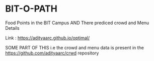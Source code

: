 # BIT-O-PATH
Food Points in the BIT Campus AND There prediced crowd and Menu Details

Link : https://adityaarc.github.io/optimal/

SOME PART OF THIS i.e the crowd and menu data is present in the https://github.com/adityaarc/crwd  repository
